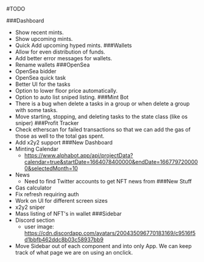 #TODO

###Dashboard
  * Show recent mints.
  * Show upcoming mints.
  * Quick Add upcoming hyped mints.
###Wallets
  * Allow for even distribution of funds.
  * Add better error messages for wallets.
  * Rename wallets
###OpenSea
  * OpenSea bidder
  * OpenSea quick task
  * Better UI for the tasks
  * Option to lower floor price automatically.
  * Option to auto list sniped listing.
###Mint Bot
  * There is a bug when delete a tasks in a group or when delete a group with some tasks.
  * Move starting, stopping, and deleting tasks to the state class (like os sniper)
###Profit Tracker
  * Check etherscan for failed transactions so that we can add the gas of those as well to the total gas spent.
  * Add x2y2 support
###New Dashboard
  * Minting Calendar
    * https://www.alphabot.app/api/projectData?calendar=true&startDate=1664078400000&endDate=1667797200000&selectedMonth=10
  * News
    * Need to find Twitter accounts to get NFT news from
###New Stuff
  * Gas calculator
  * Fix refresh requiring auth
  * Work on UI for different screen sizes
  * x2y2 sniper
  * Mass listing of NFT's in wallet
###Sidebar
  * Discord section
    * user image: https://cdn.discordapp.com/avatars/200435096770183169/c9516f5d1bbfb462ddc8b03c58937bb9
  * Move Sidebar out of each component and into only App. We can keep track of what page we are on using an onclick.